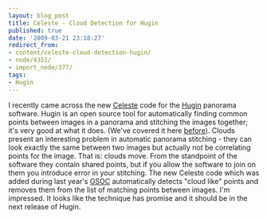 ```yaml
---
layout: blog_post
title: Celeste - Cloud Detection for Hugin
published: true
date: '2009-03-21 23:18:27'
redirect_from:
- content/celeste-cloud-detection-hugin/
- node/4351/
- import_node/377/
tags:
- Hugin
---
```


I recently came across the new [Celeste](http://ultrawide.wordpress.com/2008/11/12/using-celeste/) code for the [Hugin](http://hugin.sourceforge.net/) panorama software. Hugin is an open source tool for automatically finding common points between images in a panorama and stitching the images together; it's very good at what it does. (We've covered it here [before](/tags/hugin)). Clouds present an interesting problem in automatic panorama stitching - they can look exactly the same between two images but actually not be correlating points for the image. That is: clouds move. From the standpoint of the software they contain shared points, but if you allow the software to join on them you introduce error in your stitching. The new Celeste code which was added during last year's [GSOC](http://code.google.com/soc/) automatically detects "cloud like" points and removes them from the list of matching points between images. I'm impressed. It looks like the technique has promise and it should be in the next release of Hugin.
